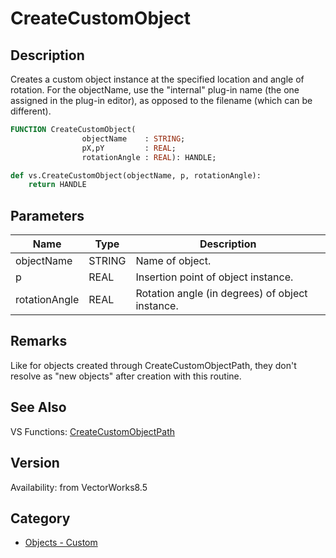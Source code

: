 # CreateCustomObject

## Description
Creates a custom object instance at the specified location and angle of rotation. For the objectName, use the &quot;internal&quot; plug-in name (the one assigned in the plug-in editor), as opposed to the filename (which can be different).

```pascal
FUNCTION CreateCustomObject(
				objectName    : STRING;
				pX,pY         : REAL;
				rotationAngle : REAL): HANDLE;
```

```python
def vs.CreateCustomObject(objectName, p, rotationAngle):
    return HANDLE
```

## Parameters
|Name|Type|Description|
|---|---|---|
|objectName|STRING|Name of object.|
|p|REAL|Insertion point of object instance.|
|rotationAngle|REAL|Rotation angle (in degrees) of object instance.|

## Remarks
Like for objects created through CreateCustomObjectPath, they don't resolve as "new objects" after creation with this routine.

## See Also
VS Functions:
[CreateCustomObjectPath](CreateCustomObjectPath.md)

## Version
Availability: from VectorWorks8.5

## Category
* [Objects - Custom](../Categories/Objects%20-%20Custom.md)
